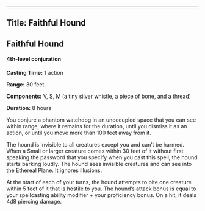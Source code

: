 -------------------------
Title: Faithful Hound
-------------------------

## Faithful Hound

#### 4th-level conjuration


**Casting Time:** 1 action

**Range:** 30 feet

**Components:** V, S, M (a tiny silver whistle, a piece of
bone, and a thread)

**Duration:** 8 hours


You conjure a phantom watchdog in an unoccupied space that you can see
within range, where it remains for the duration, until you dismiss it as
an
action, or until you move more than 100 feet away from it.

The hound is invisible to all creatures except you and can’t be harmed.
When a Small or larger creature comes within 30 feet of it without first
speaking the password that you specify when you cast this spell, the
hound starts barking loudly. The hound sees invisible creatures and can
see into the Ethereal Plane. It ignores illusions.

At the start of each of your turns, the hound attempts to bite one
creature within 5 feet of it that is hostile to you. The hound’s attack
bonus is equal to your spellcasting ability modifier + your proficiency
bonus. On a hit, it deals 4d8 piercing damage.


